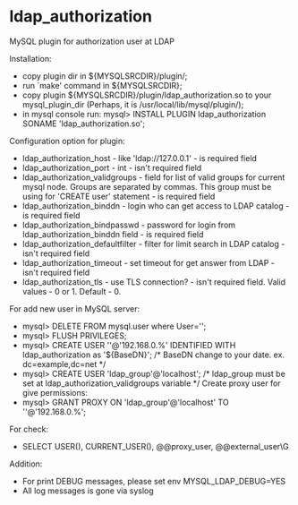 ldap_authorization
==================

MySQL plugin for authorization user at LDAP

Installation:
- copy plugin dir in ${MYSQLSRCDIR}/plugin/;
- run `make' command in ${MYSQLSRCDIR};
- copy plugin ${MYSQLSRCDIR}/plugin/ldap_authorization.so to your mysql_plugin_dir (Perhaps, it is /usr/local/lib/mysql/plugin/);
- in mysql console run: 
    mysql> INSTALL PLUGIN ldap_authorization SONAME 'ldap_authorization.so';

Configuration option for plugin:
- ldap_authorization_host - like 'ldap://127.0.0.1' - is required field
- ldap_authorization_port - int - isn't required field
- ldap_authorization_validgroups - field for list of valid groups for current mysql node. Groups are separated by commas. This group must be using for 'CREATE user' statement - is required field
- ldap_authorization_binddn - login who can get access to LDAP catalog - is required field
- ldap_authorization_bindpasswd - password for login from ldap_authorization_binddn field - is required field
- ldap_authorization_defaultfilter - filter for limit search in LDAP catalog - isn't required field
- ldap_authorization_timeout - set timeout for get answer from LDAP - isn't required field
- ldap_authorization_tls - use TLS connection? - isn't required field. Valid values - 0 or 1. Default - 0.

For add new user in MySQL server:
- mysql> DELETE FROM mysql.user where User='';
- mysql> FLUSH PRIVILEGES;
- mysql> CREATE USER ''@'192.168.0.%' IDENTIFIED WITH ldap_authorization as '${BaseDN}'; /* BaseDN change to your date. ex. dc=example,dc=net */
- mysql> CREATE USER 'ldap_group'@'localhost'; /* ldap_group must be set at ldap_authorization_validgroups variable */
Create proxy user for give permissions:
- mysql> GRANT PROXY ON 'ldap_group'@'localhost' TO ''@'192.168.0.%';

For check:
- SELECT USER(), CURRENT_USER(), @@proxy_user, @@external_user\G

Addition:
- For print DEBUG messages, please set env MYSQL_LDAP_DEBUG=YES
- All log messages is gone via syslog
